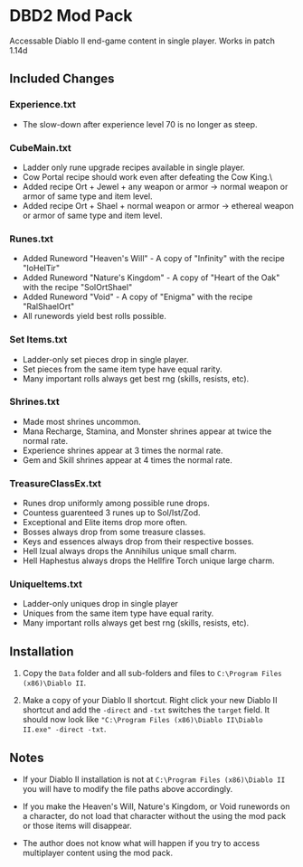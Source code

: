 
# DBD2 Mod Pack

Accessable Diablo II end-game content in single player. Works in patch 1.14d

## Included Changes

### Experience.txt

* The slow-down after experience level 70 is no longer as steep.

### CubeMain.txt

* Ladder only rune upgrade recipes available in single player.
* Cow Portal recipe should work even after defeating the Cow King.\
* Added recipe Ort + Jewel + any weapon or armor -> normal weapon or armor of
  same type and item level.
* Added recipe Ort + Shael + normal weapon or armor -> ethereal weapon or armor
  of same type and item level.

### Runes.txt

* Added Runeword "Heaven's Will" - A copy of "Infinity" with the recipe "IoHelTir"
* Added Runeword "Nature's Kingdom" - A copy of "Heart of the Oak" with the recipe "SolOrtShael"
* Added Runeword "Void" - A copy of "Enigma" with the recipe "RalShaelOrt"
* All runewords yield best rolls possible.

### Set Items.txt

* Ladder-only set pieces drop in single player.
* Set pieces from the same item type have equal rarity.
* Many important rolls always get best rng (skills, resists, etc).

### Shrines.txt

* Made most shrines uncommon.
* Mana Recharge, Stamina, and Monster shrines appear at twice the normal rate.
* Experience shrines appear at 3 times the normal rate.
* Gem and Skill shrines appear at 4 times the normal rate.

### TreasureClassEx.txt

* Runes drop uniformly among possible rune drops.
* Countess guarenteed 3 runes up to Sol/Ist/Zod.
* Exceptional and Elite items drop more often.
* Bosses always drop from some treasure classes.
* Keys and essences always drop from their respective bosses.
* Hell Izual always drops the Annihilus unique small charm.
* Hell Haphestus always drops the Hellfire Torch unique large charm.

### UniqueItems.txt

* Ladder-only uniques drop in single player
* Uniques from the same item type have equal rarity.
* Many important rolls always get best rng (skills, resists, etc).


## Installation

1) Copy the `Data` folder and all sub-folders and files to `C:\Program Files (x86)\Diablo II`.

2) Make a copy of your Diablo II shortcut. Right click your new Diablo II shortcut and add the `-direct` and `-txt` switches the `target` field. It should now look like `"C:\Program Files (x86)\Diablo II\Diablo II.exe" -direct -txt`.

## Notes

* If your Diablo II installation is not at `C:\Program Files (x86)\Diablo II` you will have to modify the file paths above accordingly.

* If you make the Heaven's Will, Nature's Kingdom, or Void runewords on a character, do not load that character without the using the mod pack or those items will disappear.

* The author does not know what will happen if you try to access multiplayer content using the mod pack.
